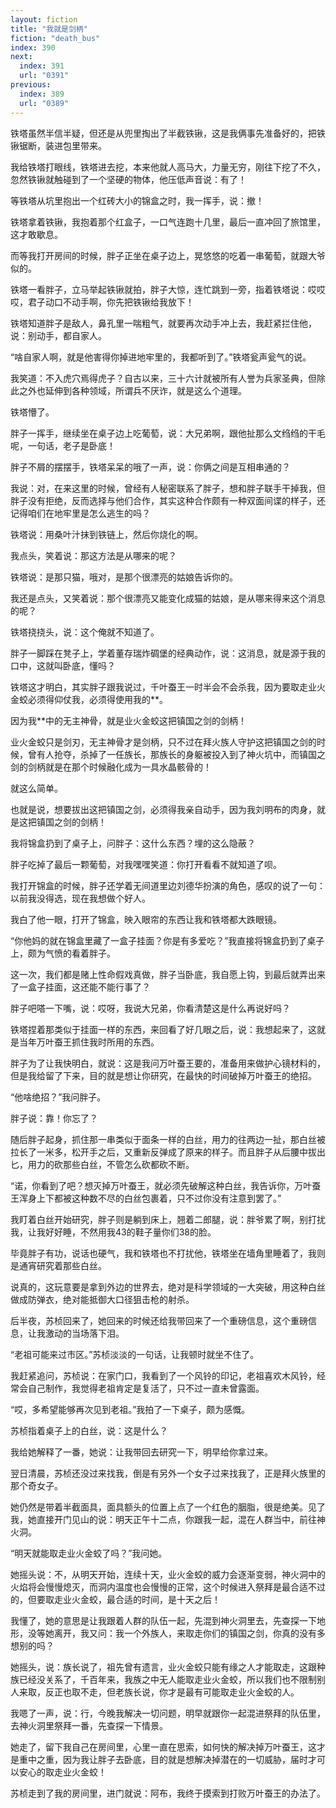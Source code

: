 ```yaml
---
layout: fiction
title: "我就是剑柄"
fiction: "death_bus"
index: 390
next:
  index: 391
  url: "0391"
previous:
  index: 389
  url: "0389"
---
```

铁塔虽然半信半疑，但还是从兜里掏出了半截铁锹，这是我俩事先准备好的，把铁锹锯断，装进包里带来。

我给铁塔打眼线，铁塔进去挖，本来他就人高马大，力量无穷，刚往下挖了不久，忽然铁锹就触碰到了一个坚硬的物体，他压低声音说：有了！

等铁塔从坑里抱出一个红砖大小的锦盒之时，我一挥手，说：撤！

铁塔拿着铁锹，我抱着那个红盒子，一口气连跑十几里，最后一直冲回了旅馆里，这才敢歇息。

而等我打开房间的时候，胖子正坐在桌子边上，晃悠悠的吃着一串葡萄，就跟大爷似的。

铁塔一看胖子，立马举起铁锹就拍，胖子大惊，连忙跳到一旁，指着铁塔说：哎哎哎，君子动口不动手啊，你先把铁锹给我放下！

铁塔知道胖子是敌人，鼻孔里一喘粗气，就要再次动手冲上去，我赶紧拦住他，说：别动手，都自家人。

“啥自家人啊，就是他害得你掉进地牢里的，我都听到了。”铁塔瓮声瓮气的说。

我笑道：不入虎穴焉得虎子？自古以来，三十六计就被所有人誉为兵家圣典，但除此之外也延伸到各种领域，所谓兵不厌诈，就是这么个道理。

铁塔懵了。

胖子一挥手，继续坐在桌子边上吃葡萄，说：大兄弟啊，跟他扯那么文绉绉的干毛呢，一句话，老子是卧底！

胖子不屑的摆摆手，铁塔呆呆的哦了一声，说：你俩之间是互相串通的？

我说：对，在来这里的时候，曾经有人秘密联系了胖子，想和胖子联手干掉我，但胖子没有拒绝，反而选择与他们合作，其实这种合作颇有一种双面间谍的样子，还记得咱们在地牢里是怎么逃生的吗？

铁塔说：用桑叶汁抹到铁链上，然后你烧化的啊。

我点头，笑着说：那这方法是从哪来的呢？

铁塔说：是那只猫，哦对，是那个很漂亮的姑娘告诉你的。

我还是点头，又笑着说：那个很漂亮又能变化成猫的姑娘，是从哪来得来这个消息的呢？

铁塔挠挠头，说：这个俺就不知道了。

胖子一脚踩在凳子上，学着董存瑞炸碉堡的经典动作，说：这消息，就是源于我的口中，这就叫卧底，懂吗？

铁塔这才明白，其实胖子跟我说过，千叶蚕王一时半会不会杀我，因为要取走业火金蛟必须得仰仗我，必须得使用我的**。

因为我**中的无主神骨，就是业火金蛟这把镇国之剑的剑柄！

业火金蛟只是剑刃，无主神骨才是剑柄，只不过在拜火族人守护这把镇国之剑的时候，曾有人抢夺，杀掉了一任族长，那族长的身躯被投入到了神火坑中，而镇国之剑的剑柄就是在那个时候融化成为一具水晶骸骨的！

就这么简单。

也就是说，想要拔出这把镇国之剑，必须得我亲自动手，因为我刘明布的肉身，就是这把镇国之剑的剑柄！

我将锦盒扔到了桌子上，问胖子：这什么东西？埋的这么隐蔽？

胖子吃掉了最后一颗葡萄，对我嘿嘿笑道：你打开看看不就知道了呗。

我打开锦盒的时候，胖子还学着无间道里边刘德华扮演的角色，感叹的说了一句：以前我没得选，现在我想做个好人。

我白了他一眼，打开了锦盒，映入眼帘的东西让我和铁塔都大跌眼镜。

“你他妈的就在锦盒里藏了一盒子挂面？你是有多爱吃？”我直接将锦盒扔到了桌子上，颇为气愤的看着胖子。

这一次，我们都是赌上性命假戏真做，胖子当卧底，我自愿上钩，到最后就弄出来了一盒子挂面，这还能不能行事了？

胖子吧嗒一下嘴，说：哎呀，我说大兄弟，你看清楚这是什么再说好吗？

铁塔捏着那类似于挂面一样的东西，来回看了好几眼之后，说：我想起来了，这就是当年万叶蚕王抓住我时所用的东西。

胖子为了让我快明白，就说：这是我问万叶蚕王要的，准备用来做护心镜材料的，但是我给留了下来，目的就是想让你研究，在最快的时间破掉万叶蚕王的绝招。

“他啥绝招？”我问胖子。

胖子说：靠！你忘了？

随后胖子起身，抓住那一串类似于面条一样的白丝，用力的往两边一扯，那白丝被拉长了一米多，松开手之后，又重新反弹成了原来的样子。而且胖子从后腰中拔出匕，用力的砍那些白丝，不管怎么砍都砍不断。

“诺，你看到了吧？想灭掉万叶蚕王，就必须先破解这种白丝，我告诉你，万叶蚕王浑身上下都被这种数不尽的白丝包裹着，只不过你没有注意到罢了。”

我盯着白丝开始研究，胖子则是躺到床上，翘着二郎腿，说：胖爷累了啊，别打扰我，让我好好睡，不然用我43的鞋子量你们38的脸。

毕竟胖子有功，说话也硬气，我和铁塔也不打扰他，铁塔坐在墙角里睡着了，我则是通宵研究着那些白丝。

说真的，这玩意要是拿到外边的世界去，绝对是科学领域的一大突破，用这种白丝做成防弹衣，绝对能抵御大口径狙击枪的射杀。

后半夜，苏桢回来了，她回来的时候还给我带回来了一个重磅信息，这个重磅信息，让我激动的当场落下泪。

“老祖可能来过市区。”苏桢淡淡的一句话，让我顿时就坐不住了。

我赶紧追问，苏桢说：在家门口，我看到了一个风铃的印记，老祖喜欢木风铃，经常会自己制作，我觉得老祖肯定是复活了，只不过一直未曾露面。

“哎，多希望能够再次见到老祖。”我拍了一下桌子，颇为感慨。

苏桢指着桌子上的白丝，说：这是什么？

我给她解释了一番，她说：让我带回去研究一下，明早给你拿过来。

翌日清晨，苏桢还没过来找我，倒是有另外一个女子过来找我了，正是拜火族里的那个奇女子。

她仍然是带着半截面具，面具额头的位置上点了一个红色的胭脂，很是绝美。见了我，她直接开门见山的说：明天正午十二点，你跟我一起，混在人群当中，前往神火洞。

“明天就能取走业火金蛟了吗？”我问她。

她摇头说：不，从明天开始，连续十天，业火金蛟的威力会逐渐变弱，神火洞中的火焰将会慢慢熄灭，而洞内温度也会慢慢的正常，这个时候进入祭拜是最合适不过的，但要取走业火金蛟，最合适的时间，是十天之后！

我懂了，她的意思是让我跟着人群的队伍一起，先混到神火洞里去，先查探一下地形，没等她离开，我又问：我一个外族人，来取走你们的镇国之剑，你真的没有多想别的吗？

她摇头，说：族长说了，祖先曾有遗言，业火金蛟只能有缘之人才能取走，这跟种族已经没关系了，千百年来，我族之中无人能取走业火金蛟，所以我们也不限制别人来取，反正也取不走，但老族长说，你才是最有可能取走业火金蛟的人。

我嗯了一声，说：行，今晚我解决一切问题，明早就跟你一起混进祭拜的队伍里，去神火洞里祭拜一番，先查探一下情景。

她走了，留下我自己在房间里，心里一直在思索，如何快的解决掉万叶蚕王，这才是重中之重，因为我让胖子去卧底，目的就是想解决掉潜在的一切威胁，届时才可以安心的取走业火金蛟！

苏桢走到了我的房间里，进门就说：阿布，我终于摸索到打败万叶蚕王的办法了。